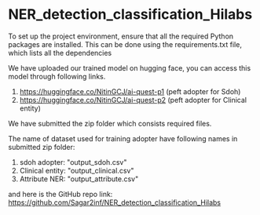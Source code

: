 # NER_detection_classification_Hilabs
To set up the project environment, ensure that all the required Python packages are installed. This can be done using the requirements.txt file, which lists all the dependencies

We have uploaded our trained model on hugging face, you can access this model through following links.
1) https://huggingface.co/NitinGCJ/ai-quest-p1 (peft adopter for Sdoh)
2) https://huggingface.co/NitinGCJ/ai-quest-p2 (peft adopter for Clinical entity)

We have submitted the zip folder which consists required files.

The name of dataset used for training adopter have following names in submitted zip folder:
1) sdoh adopter: "output_sdoh.csv"
2) Clinical entity: "output_clinical.csv"
3) Attribute NER: "output_attribute.csv"

and here is the GitHub repo link:
https://github.com/Sagar2inf/NER_detection_classification_Hilabs
